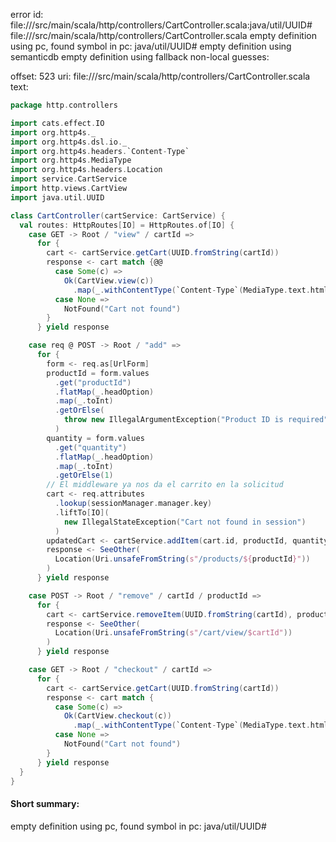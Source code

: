 error id: file://<WORKSPACE>/src/main/scala/http/controllers/CartController.scala:java/util/UUID#
file://<WORKSPACE>/src/main/scala/http/controllers/CartController.scala
empty definition using pc, found symbol in pc: java/util/UUID#
empty definition using semanticdb
empty definition using fallback
non-local guesses:

offset: 523
uri: file://<WORKSPACE>/src/main/scala/http/controllers/CartController.scala
text:
```scala
package http.controllers

import cats.effect.IO
import org.http4s._
import org.http4s.dsl.io._
import org.http4s.headers.`Content-Type`
import org.http4s.MediaType
import org.http4s.headers.Location
import service.CartService
import http.views.CartView
import java.util.UUID

class CartController(cartService: CartService) {
  val routes: HttpRoutes[IO] = HttpRoutes.of[IO] {
    case GET -> Root / "view" / cartId =>
      for {
        cart <- cartService.getCart(UUID.fromString(cartId))
        response <- cart match {@@
          case Some(c) =>
            Ok(CartView.view(c))
              .map(_.withContentType(`Content-Type`(MediaType.text.html)))
          case None =>
            NotFound("Cart not found")
        }
      } yield response

    case req @ POST -> Root / "add" =>
      for {
        form <- req.as[UrlForm]
        productId = form.values
          .get("productId")
          .flatMap(_.headOption)
          .map(_.toInt)
          .getOrElse(
            throw new IllegalArgumentException("Product ID is required")
          )
        quantity = form.values
          .get("quantity")
          .flatMap(_.headOption)
          .map(_.toInt)
          .getOrElse(1)
        // El middleware ya nos da el carrito en la solicitud
        cart <- req.attributes
          .lookup(sessionManager.manager.key)
          .liftTo[IO](
            new IllegalStateException("Cart not found in session")
          )
        updatedCart <- cartService.addItem(cart.id, productId, quantity)
        response <- SeeOther(
          Location(Uri.unsafeFromString(s"/products/${productId}"))
        )
      } yield response

    case POST -> Root / "remove" / cartId / productId =>
      for {
        cart <- cartService.removeItem(UUID.fromString(cartId), productId.toInt)
        response <- SeeOther(
          Location(Uri.unsafeFromString(s"/cart/view/$cartId"))
        )
      } yield response

    case GET -> Root / "checkout" / cartId =>
      for {
        cart <- cartService.getCart(UUID.fromString(cartId))
        response <- cart match {
          case Some(c) =>
            Ok(CartView.checkout(c))
              .map(_.withContentType(`Content-Type`(MediaType.text.html)))
          case None =>
            NotFound("Cart not found")
        }
      } yield response
  }
}

```


#### Short summary: 

empty definition using pc, found symbol in pc: java/util/UUID#